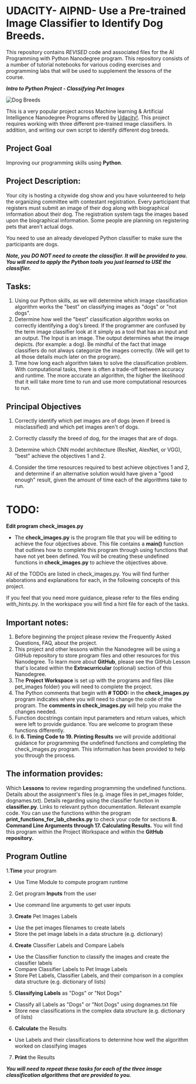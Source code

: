 # UDACITY- AIPND- Use a Pre-trained Image Classifier to Identify Dog Breeds.
This repository contains _REVISED_ code and associated files for the AI Programming with Python Nanodegree program. This repository consists of a number of tutorial notebooks for various coding exercises and programming labs that will be used to supplement the lessons of the course.

_**Intro to Python Project - Classifying Pet Images**_

![Dog Breeds](https://user-images.githubusercontent.com/33560386/99956735-f053b600-2d9f-11eb-9bb1-12724685b68e.JPG)

This is a very popular project across Machine learning & Artificial Intelligence Nanodegree Programs offered by [Udacity!](https://www.udacity.com/). This project requires working with three different pre-trained image classifiers. In addition, and writing our own script to identify different dog breeds.

## **Project Goal**
Improving our programming skills using **Python**.

## **Project Description**:
Your city is hosting a citywide dog show and you have volunteered to help the organizing committee with contestant registration. Every participant that registers must submit an image of their dog along with biographical information about their dog. The registration system tags the images based upon the biographical information.
Some people are planning on registering pets that aren’t actual dogs.

You need to use an already developed Python classifier to make sure the participants are dogs.

_**Note, you DO NOT need to create the classifier. It will be provided to you. You will need to apply the Python tools you just learned to USE the classifier.**_

## **Tasks:**

1. Using our Python skills, as we will determine which image classification algorithm works the "best" on classifying images as "dogs" or "not dogs".
2. Determine how well the "best" classification algorithm works on correctly identifying a dog's breed.
If the programmer are confused by the term image classifier look at it simply as a tool that has an input and an output. The Input is an image. The output determines what the image depicts.
(for example: a dog). Be mindful of the fact that image classifiers do not always categorize the images correctly. (We will get to all those details much later on the program).
3. Time how long each algorithm takes to solve the classification problem. With computational tasks, there is often a trade-off between accuracy and runtime. The more accurate an algorithm, the higher the likelihood that it will take more time to run and use more computational resources to run.

## **Principal Objectives**

1. Correctly identify which pet images are of dogs (even if breed is misclassified) and which pet images aren't of dogs.
 
2. Correctly classify the breed of dog, for the images that are of dogs.
 
3. Determine which CNN model architecture (ResNet, AlexNet, or VGG), "best" achieve the objectives 1 and 2.
 
4. Consider the time resources required to best achieve objectives 1 and 2, and determine if an alternative solution would have given a "good enough" result, given the amount of time each of the algorithms take to run.


# **TODO:**

**Edit program check_images.py**
- The **check_images.py** is the program file that you will be editing to achieve the four objectives above. This file contains a **main()** function that outlines how to complete this program through using functions that have not yet been defined. You will be creating these undefined functions in **check_images.py** to achieve the objectives above.

All of the TODOs are listed in check_images.py. You will find further elaborations and explanations for each, in the following concepts of this project.

If you feel that you need more guidance, please refer to the files ending with_hints.py. In the workspace you will find a hint file for each of the tasks.

## **Important notes:**

1. Before beginning the project please review the Frequently Asked Questions, FAQ, about the project.
2. This project and other lessons within the Nanodegree will be using a GitHub repository to store program files and other resources for this Nanodegree. To learn more about **GitHub**, please see the GitHub Lesson that's located within the **Extracurricular** (optional) section of this Nanodegree.
3. The **Project Workspace** is set up with the programs and files (like pet_images folder) you will need to complete the project.
4. The Python comments that begin with **# TODO:** in the **check_images.py** program indicates where you will need to change the code of the program. The **comments in check_images.py** will help you make the changes needed.
5. Function docstrings contain input parameters and return values, which were left to provide guidance. You are welcome to program these functions differently.
6. In **6. Timing Code to 19. Printing Results** we will provide additional guidance for programming the undefined functions and completing the check_images.py program. This information has been provided to help you through the process.

## **The information provides:**

Which **Lessons** to review regarding programming the undefined functions.
Details about the assignment's files (e.g. image files in pet_images folder, dognames.txt).
Details regarding using the classifier function in **classifier.py**.
Links to relevant python documentation.
Relevant example code.
You can use the functions within the program **print_functions_for_lab_checks.py** to check your code for sections **8. Command Line Arguments through 17. Calculating Results.** You will find this program within the Project Workspace and within the **GitHub repository.**

## **Program Outline**

1.**Time** your program
- Use Time Module to compute program runtime
2. Get program **Inputs** from the user
- Use command line arguments to get user inputs
3. **Create** Pet Images Labels
- Use the pet images filenames to create labels
- Store the pet image labels in a data structure (e.g. dictionary)
4. **Create** Classifier Labels and Compare Labels
- Use the Classifier function to classify the images and create the classifier labels
- Compare Classifier Labels to Pet Image Labels
- Store Pet Labels, Classifier Labels, and their comparison in a complex data structure (e.g. dictionary of lists)
5. **Classifying Labels** as "Dogs" or "Not Dogs"
- Classify all Labels as "Dogs" or "Not Dogs" using dognames.txt file
- Store new classifications in the complex data structure (e.g. dictionary of lists)
6. **Calculate** the Results
- Use Labels and their classifications to determine how well the algorithm worked on classifying images
7. **Print** the Results

_**You will need to repeat these tasks for each of the three image classification algorithms that are provided to you.**_
